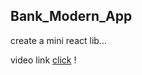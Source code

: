 ## Bank_Modern_App
create a mini react lib...

video link [click](https://www.youtube.com/watch?v=_oO4Qi5aVZs) !